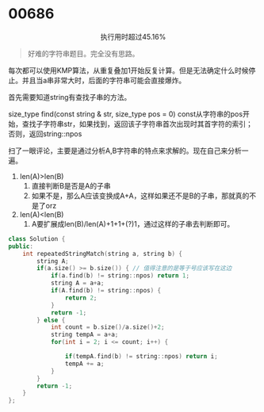 # 00686

<div align="center">
    执行用时超过45.16%
</div>

> 好难的字符串题目。完全没有思路。

每次都可以使用KMP算法，从重复叠加1开始反复计算。但是无法确定什么时候停止。并且当a串非常大时，后面的字符串可能会直接爆炸。

首先需要知道string有查找子串的方法。

size_type find(const string & str, size_type pos = 0) const从字符串的pos开始，查找子字符串str，如果找到，返回该子字符串首次出现时其首字符的索引；否则，返回string::npos

扫了一眼评论，主要是通过分析A,B字符串的特点来求解的。现在自己来分析一遍。

1. len(A)>len(B)
   1. 直接判断B是否是A的子串
   2. 如果不是，那么A应该变换成A+A，这样如果还不是B的子串，那就真的不是了orz
2. len(A)<len(B)
   1. A要扩展成len(B)/len(A)+1+1+(?)1，通过这样的子串去判断即可。

```c++
class Solution {
public:
    int repeatedStringMatch(string a, string b) {
        string A;
        if(a.size() >= b.size()) { // 值得注意的是等于号应该写在这边
            if(a.find(b) != string::npos) return 1;
            string A = a+a;
            if(A.find(b) != string::npos) {
                return 2;
            }
            return -1;
        } else {
            int count = b.size()/a.size()+2;
            string tempA = a+a;
            for(int i = 2; i <= count; i++) {

                if(tempA.find(b) != string::npos) return i;
                tempA += a;
            }
        }
        return -1;
    }
};
```

